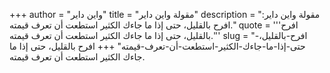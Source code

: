 +++
author = "واين داير"
title = "مقولة واين داير"
description = "مقولة واين داير: افرح بالقليل، حتى إذا ما جاءك الكثير استطعت أن تعرف قيمته."
quote = '''افرح بالقليل، حتى إذا ما جاءك الكثير استطعت أن تعرف قيمته.'''
slug = "افرح-بالقليل،-حتى-إذا-ما-جاءك-الكثير-استطعت-أن-تعرف-قيمته"
+++
افرح بالقليل، حتى إذا ما جاءك الكثير استطعت أن تعرف قيمته.
